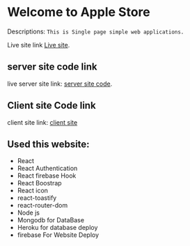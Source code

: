 # Welcome to Apple Store
Descriptions: `This is Single page simple web applications.`

Live site link [Live site](https://apple-store-abe66.web.app/).

## server site code link

live server site link: [server site code](https://github.com/ProgrammingHeroWC4/warehouse-management-server-side-safayet003-admin).

## Client site Code link
client site link: [client site](https://github.com/ProgrammingHeroWC4/warehouse-management-client-side-safayet003-admin)


## Used this website:
* React
* React Authentication
* React firebase Hook
* React Boostrap
* React icon
* react-toastify
* react-router-dom
* Node js
* Mongodb for DataBase
* Heroku for database deploy
* firebase For Website Deploy



